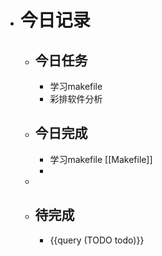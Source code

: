 - # 今日记录
	- ## 今日任务
		- 学习makefile
		- 彩排软件分析
	- ##  今日完成
		- 学习makefile [[Makefile]]
		-
	-
	- ## 待完成
		- {{query (TODO todo)}}